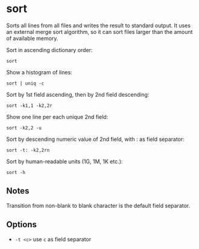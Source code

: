 # sort

Sorts all lines from all files and writes the result to standard
output. It uses an external merge sort algorithm, so it can sort files
larger than the amount of available memory.

Sort in ascending dictionary order:

`sort`

Show a histogram of lines:

`sort | uniq -c`

Sort by 1st field ascending, then by 2nd field descending:

`sort -k1,1 -k2,2r`

Show one line per each unique 2nd field:

`sort -k2,2 -u`

Sort by descending numeric value of 2nd field, with : as field separator:

`sort -t: -k2,2rn`

Sort by human-readable units (1G, 1M, 1K etc.):

`sort -h`

## Notes

Transition from non-blank to blank character is the default field separator.

## Options

* `-t <c>` use `c` as field separator
